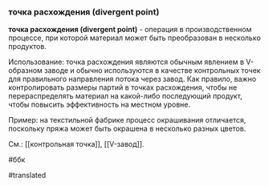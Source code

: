 ### точка расхождения (divergent point)

**точка расхождения (divergent point)** - операция в производственном процессе, при которой материал может быть преобразован в несколько продуктов.

Использование: точка расхождения являются обычным явлением в V-образном заводе и обычно используются в качестве контрольных точек для правильного направления потока через завод. Как правило, важно контролировать размеры партий в точках расхождения, чтобы не перераспределять материал на какой-либо последующий продукт, чтобы повысить эффективность на местном уровне.

Пример: на текстильной фабрике процесс окрашивания отличается, поскольку пряжа может быть окрашена в несколько разных цветов.

См.: [[контрольная точка]], [[V-завод]].

#ббк

#translated
